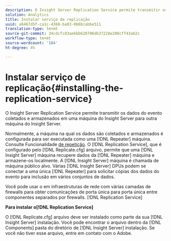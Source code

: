 ```yaml
---
description: O Insight Server Replication Service permite transmitir os dados do evento coletados e armazenados em uma máquina do Insight Server para outra máquina do Insight Server.
solution: Analytics
title: Instalar serviço de replicação
uuid: a6467d5f-ca1c-4368-ba83-0b6bcabbe511
translation-type: tm+mt
source-git-commit: 34cdcfc83ae6bb620706db37228e200cff43ab2c
workflow-type: tm+mt
source-wordcount: '184'
ht-degree: 4%

---
```



# Instalar serviço de replicação{#installing-the-replication-service}

O Insight Server Replication Service permite transmitir os dados do evento coletados e armazenados em uma máquina do Insight Server para outra máquina do Insight Server.

Normalmente, a máquina na qual os dados são coletados e armazenados é configurada para ser executada como uma [!DNL Repeater] máquina. Consulte Funcionalidade [de repetição](../../../home/c-inst-svr/c-rptr-fntly/c-rptr-fntly.md). O [!DNL Replication Service], que é configurado pelo [!DNL Replicate.cfg] arquivo, permite que uma [!DNL Insight Server] máquina recupere dados da [!DNL Repeater] máquina e armazene-os localmente. A [!DNL Insight Server] máquina é chamada de máquina público alvo. Várias [!DNL Insight Server] DPUs podem se conectar a uma única [!DNL Repeater] para solicitar cópias dos dados do evento para inclusão em vários conjuntos de dados.

Você pode usar o em infraestruturas de rede com várias camadas de firewalls para obter comunicações de porta única para porta única entre componentes separados por firewalls. [!DNL Replication Service]

**Para instalar o[!DNL Replication Service]**

O [!DNL Replicate.cfg] arquivo deve ser instalado como parte da sua [!DNL Insight Server] instalação. Você pode encontrar o arquivo dentro da [!DNL Components] pasta do diretório de [!DNL Insight Server] instalação. Se você não tiver esse arquivo, entre em contato com o Adobe.

